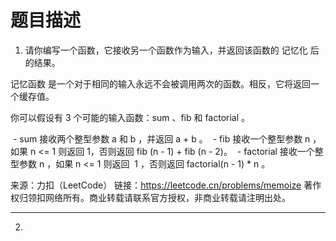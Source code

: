 # 题目描述
1. 请你编写一个函数，它接收另一个函数作为输入，并返回该函数的 记忆化 后的结果。

记忆函数 是一个对于相同的输入永远不会被调用两次的函数。相反，它将返回一个缓存值。

你可以假设有 3 个可能的输入函数：sum 、fib 和 factorial 。

 - sum 接收两个整型参数 a 和 b ，并返回 a + b 。
 - fib 接收一个整型参数 n ，如果 n <= 1 则返回 1，否则返回 fib (n - 1) + fib (n - 2)。
 - factorial 接收一个整型参数 n ，如果 n <= 1 则返回  1 ，否则返回 factorial(n - 1) * n 。

来源：力扣（LeetCode）
链接：https://leetcode.cn/problems/memoize
著作权归领扣网络所有。商业转载请联系官方授权，非商业转载请注明出处。


---
2.
